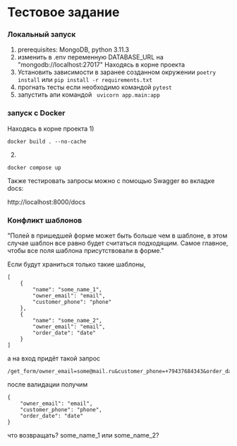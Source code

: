 # Тестовое задание

### Локальный запуск

1) prerequisites: MongoDB, python 3.11.3
2) изменить в .env переменную DATABASE_URL на "mongodb://localhost:27017"
Находясь в корне проекта
2) Установить зависимости в заранее созданном окружении
``` poetry install ```
или
``` pip install -r requirements.txt ```
3) прогнать тесты если необходимо командой ```pytest```
4) запустить апи командой
``` uvicorn app.main:app```

### запуск с Docker
Находясь в корне проекта
1) 
```
docker build . --no-cache
```
2) 
```
docker compose up
```

Также тестировать запросы можно с помощью Swagger во вкладке docs:

http://localhost:8000/docs

### Конфликт шаблонов

"Полей в пришедшей форме может быть больше чем
в шаблоне, в этом случае шаблон все равно будет
считаться подходящим. Самое главное, чтобы все поля
шаблона присутствовали в форме."

Если будут храниться только такие шаблоны,
```commandline
[
    {
        "name": "some_name_1",
        "owner_email": "email",
        "customer_phone": "phone"
    },
    {
        "name": "some_name_2",
        "owner_email": "email",
        "order_date": "date"
    }
]
```

а на вход придёт такой запрос
```
/get_form/owner_email=some@mail.ru&customer_phone=+79437684343&order_date=31.12.1998"
```

после валидации получим
```
{
    "owner_email": "email",
    "customer_phone": "phone",
    "order_date": "date"
}
```

что возвращать?
some_name_1 или some_name_2?
